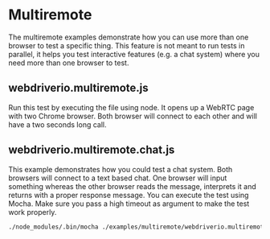 # Multiremote

The multiremote examples demonstrate how you can use more than one browser to test a specific thing. This feature is not meant to run tests in parallel, it helps you test interactive features (e.g. a chat system) where you need more than one browser to test.

## webdriverio.multiremote.js

Run this test by executing the file using node. It opens up a WebRTC page with two Chrome browser. Both browser will connect to each other and will have a two seconds long call.

## webdriverio.multiremote.chat.js

This example demonstrates how you could test a chat system. Both browsers will connect to a text based chat. One browser will input something whereas the other browser reads the message, interprets it and returns with a proper response message. You can execute the test using Mocha. Make sure you pass a high timeout as argument to make the test work properly.

```sh
./node_modules/.bin/mocha ./examples/multiremote/webdriverio.multiremote.chat.js
```
